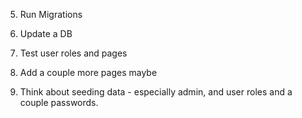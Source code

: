 
5. Run Migrations
6. Update a DB

8. Test user roles and pages
9. Add a couple more pages maybe
10. Think about seeding data - especially admin, and user roles and a couple passwords.